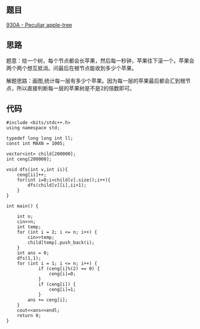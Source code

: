 ## 题目

[930A - Peculiar apple-tree](http://codeforces.com/problemset/problem/930/A)

## 思路

题意：给一个树，每个节点都会长苹果，然后每一秒钟，苹果往下滚一个。苹果会两个两个想互抵消。问最后在根节点能收到多少个苹果。

解题思路：画图,统计每一层有多少个苹果。因为每一层的苹果最后都会汇到根节点，所以直接判断每一层的苹果树是不是2的倍数即可。

## 代码

```
#include <bits/stdc++.h>
using namespace std;

typedef long long int ll;
const int MAXN = 1005;

vector<int> child[200000];
int ceng[200000];

void dfs(int v,int ii){
    ceng[ii]++;
    for(int i=0;i<child[v].size();i++){
        dfs(child[v][i],ii+1);
    }
}

int main() {

    int n;
    cin>>n;
    int temp;
    for (int i = 2; i <= n; i++) {
        cin>>temp;
        child[temp].push_back(i);
    }
    int ans = 0;
    dfs(1,1);
    for (int i = 1; i <= n; i++) {
            if (ceng[i]%(2) == 0) {
                ceng[i]=0;
            }
            if (ceng[i]) {
                ceng[i]=1;
            }
        ans += ceng[i];
    }
    cout<<ans<<endl;
    return 0;
}
```